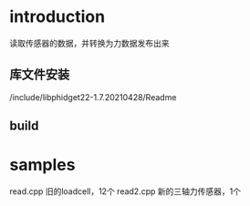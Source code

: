 # introduction

读取传感器的数据，并转换为力数据发布出来

## 库文件安装

/include/libphidget22-1.7.20210428/Readme

## build

# samples

read.cpp 旧的loadcell，12个
read2.cpp 新的三轴力传感器，1个
